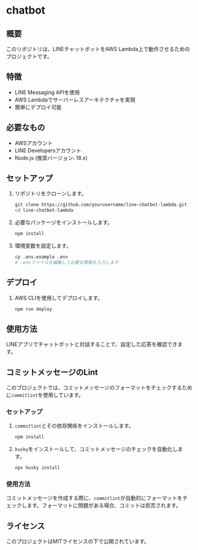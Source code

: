 # chatbot

## 概要
このリポジトリは、LINEチャットボットをAWS Lambda上で動作させるためのプロジェクトです。

## 特徴
- LINE Messaging APIを使用
- AWS Lambdaでサーバーレスアーキテクチャを実現
- 簡単にデプロイ可能

## 必要なもの
- AWSアカウント
- LINE Developersアカウント
- Node.js (推奨バージョン: 18.x)

## セットアップ
1. リポジトリをクローンします。
    ```bash
    git clone https://github.com/yourusername/line-chatbot-lambda.git
    cd line-chatbot-lambda
    ```
2. 必要なパッケージをインストールします。
    ```bash
    npm install
    ```
3. 環境変数を設定します。
    ```bash
    cp .env.example .env
    # .envファイルを編集して必要な情報を入力します
    ```

## デプロイ
1. AWS CLIを使用してデプロイします。
    ```bash
    npm run deploy
    ```

## 使用方法
LINEアプリでチャットボットと対話することで、設定した応答を確認できます。

## コミットメッセージのLint
このプロジェクトでは、コミットメッセージのフォーマットをチェックするために`commitlint`を使用しています。

### セットアップ
1. `commitlint`とその依存関係をインストールします。
    ```bash
    npm install
    ```

2. `husky`をインストールして、コミットメッセージのチェックを自動化します。
    ```bash
    npx husky install
    ```

### 使用方法
コミットメッセージを作成する際に、`commitlint`が自動的にフォーマットをチェックします。フォーマットに問題がある場合、コミットは拒否されます。

## ライセンス
このプロジェクトはMITライセンスの下で公開されています。

